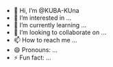 - 👋 Hi, I’m @KUBA-KUna
- 👀 I’m interested in ...
- 🌱 I’m currently learning ...
- 💞️ I’m looking to collaborate on ...
- 📫 How to reach me ...
- 😄 Pronouns: ...
- ⚡ Fun fact: ...

<!---
KUBA-KUna/KUBA-KUna is a ✨ special ✨ repository because its `README.md` (this file) appears on your GitHub profile.
You can click the Preview link to take a look at your changes.
--->
